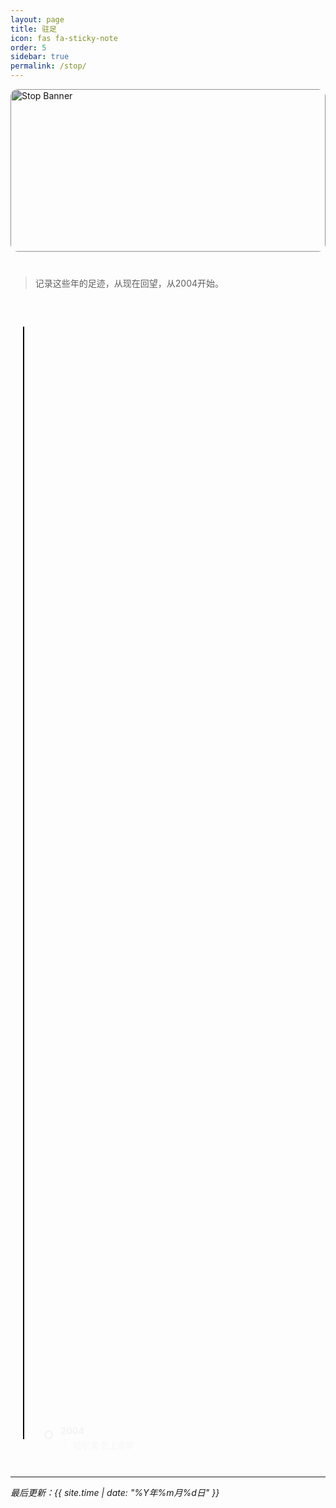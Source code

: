 ```yaml
---
layout: page
title: 驻足
icon: fas fa-sticky-note
order: 5
sidebar: true
permalink: /stop/
---
```


<!-- 顶部横幅 -->
<div class="banner">
  <img src="{{ '/assets/banner/stopbanner.jpg' | relative_url }}" alt="Stop Banner">
</div>

> 记录这些年的足迹，从现在回望，从2004开始。

<div class="timeline">
  <div class="timeline-line"></div>

  <div class="timeline-item"><div class="timeline-year">2025</div><div class="timeline-content">杭州 上海 南通 绍兴 南京 深圳 中山 佛山 东莞 广州 成都 徐州 西宁 德令哈 连云港</div></div>
  <div class="timeline-item"><div class="timeline-year">2024</div><div class="timeline-content">杭州 成都 上海 北京 广州 深圳 中山 东莞 湖州 嘉兴 绍兴 西宁 德令哈 连云港 香格里拉 楚雄 大理 昆明 </div></div>
  <div class="timeline-item"><div class="timeline-year">2023</div><div class="timeline-content">杭州 北京 广州 连云港</div></div>
  <div class="timeline-item"><div class="timeline-year">2022</div><div class="timeline-content">杭州 连云港</div></div>
  <div class="timeline-item"><div class="timeline-year">2021</div><div class="timeline-content">杭州 连云港</div></div>
  <div class="timeline-item"><div class="timeline-year">2020</div><div class="timeline-content">杭州·疫情亮码</div></div>
  <div class="timeline-item"><div class="timeline-year">2019</div><div class="timeline-content">杭州 西宁 连云港 上海 南京</div></div>
  <div class="timeline-item"><div class="timeline-year">2018</div><div class="timeline-content">杭州 上海 苏州 无锡 常州 合肥 连云港 湖州</div></div>
  <div class="timeline-item"><div class="timeline-year">2017</div><div class="timeline-content">杭州 徐州 枣庄 南京 连云港</div></div>
  <div class="timeline-item"><div class="timeline-year">2016</div><div class="timeline-content">杭州 温州 合肥 南宁</div></div>
  <div class="timeline-item"><div class="timeline-year">2015</div><div class="timeline-content">杭州 连云港 上海 南京 嘉兴 湖州 金华</div></div>
  <div class="timeline-item"><div class="timeline-year">2014</div><div class="timeline-content">杭州 连云港</div></div>
  <div class="timeline-item"><div class="timeline-year">2013</div><div class="timeline-content">杭州 广州 深圳 连云港</div></div>
  <div class="timeline-item"><div class="timeline-year">2012</div><div class="timeline-content">杭州 绍兴 嘉兴 连云港</div></div>
  <div class="timeline-item"><div class="timeline-year">2011</div><div class="timeline-content">杭州 南京 上海 连云港</div></div>
  <div class="timeline-item"><div class="timeline-year">2010</div><div class="timeline-content">杭州 南京 长沙 武汉 连云港</div></div>
  <div class="timeline-item"><div class="timeline-year">2009</div><div class="timeline-content">杭州</div></div>
  <div class="timeline-item"><div class="timeline-year">2008</div><div class="timeline-content">哈尔滨 成都 拉萨 北京</div></div>
  <div class="timeline-item"><div class="timeline-year">2007</div><div class="timeline-content">哈尔滨 长春 沈阳 连云港</div></div>
  <div class="timeline-item"><div class="timeline-year">2006</div><div class="timeline-content">哈尔滨 连云港</div></div>
  <div class="timeline-item"><div class="timeline-year">2005</div><div class="timeline-content">哈尔滨 连云港 徐州</div></div>
  <div class="timeline-item"><div class="timeline-year">2004</div><div class="timeline-content">哈尔滨·北上求学</div></div>
</div>

---

*最后更新：{{ site.time | date: "%Y年%m月%d日" }}*

<style>
/* ===== 顶部横幅 ===== */
.banner {
  position: relative;
  width: 100%;
  height: 260px;
  overflow: hidden;
  border-radius: 12px;
  margin-bottom: 40px;
}

.banner img {
  width: 100%;
  height: 100%;
  object-fit: cover;
  filter: brightness(0.75);
  transition: all 0.6s ease;
}

.banner:hover img {
  filter: brightness(0.9);
  transform: scale(1.02);
}

.banner-text {
  position: absolute;
  top: 50%;
  left: 50%;
  transform: translate(-50%, -50%);
  color: #fff;
  font-size: 2rem;
  font-weight: 600;
  letter-spacing: 2px;
  text-shadow: 0 2px 8px rgba(0, 0, 0, 0.6);
}

/* ===== 时间轴样式（统一左侧） ===== */
.timeline {
  position: relative;
  max-width: 800px;
  margin: 60px auto;
  padding-left: 40px;
}

.timeline-line {
  position: absolute;
  left: 20px;
  top: 0;
  bottom: 0;
  width: 2px;
  background: #000;
}

.timeline-item {
  position: relative;
  margin-bottom: 40px;
  padding-left: 40px;
  animation: fadeInUp 0.8s ease forwards;
  opacity: 0;
  transform: translateY(20px);
}

.timeline-item:nth-child(1) { animation-delay: 0.1s; }
.timeline-item:nth-child(2) { animation-delay: 0.2s; }
.timeline-item:nth-child(3) { animation-delay: 0.3s; }
.timeline-item:nth-child(4) { animation-delay: 0.4s; }
.timeline-item:nth-child(5) { animation-delay: 0.5s; }
.timeline-item:nth-child(6) { animation-delay: 0.6s; }
.timeline-item:nth-child(7) { animation-delay: 0.7s; }
.timeline-item:nth-child(8) { animation-delay: 0.8s; }
.timeline-item:nth-child(9) { animation-delay: 0.9s; }
.timeline-item:nth-child(10) { animation-delay: 1s; }
.timeline-item:nth-child(11) { animation-delay: 1.1s; }
.timeline-item:nth-child(12) { animation-delay: 1.2s; }
.timeline-item:nth-child(13) { animation-delay: 1.3s; }
.timeline-item:nth-child(14) { animation-delay: 1.4s; }
.timeline-item:nth-child(15) { animation-delay: 1.5s; }
.timeline-item:nth-child(16) { animation-delay: 1.6s; }
.timeline-item:nth-child(17) { animation-delay: 1.7s; }
.timeline-item:nth-child(18) { animation-delay: 1.8s; }
.timeline-item:nth-child(19) { animation-delay: 1.9s; }
.timeline-item:nth-child(20) { animation-delay: 2s; }
.timeline-item:nth-child(21) { animation-delay: 2.1s; }
.timeline-item:nth-child(22) { animation-delay: 2.2s; }

.timeline-item::before {
  content: "";
  position: absolute;
  top: 8px;
  left: 14px;
  width: 10px;
  height: 10px;
  background: #fff;
  border: 2px solid #000;
  border-radius: 50%;
  z-index: 1;
}

.timeline-year {
  font-weight: 600;
  font-size: 1.05em;
  color: #000;
  margin-bottom: 4px;
}

.timeline-content {
  color: #555;
  font-size: 0.95em;
  border-left: 2px dashed #ccc;
  padding-left: 12px;
  margin-left: 6px;
}

@keyframes fadeInUp {
  from { opacity: 0; transform: translateY(20px); }
  to { opacity: 1; transform: translateY(0); }
}

/* 手机端优化 */
@media (max-width: 768px) {
  .banner {
    height: 200px;
    border-radius: 0;
  }
  .timeline {
    padding-left: 30px;
  }
  .timeline-line {
    left: 15px;
  }
  .timeline-item {
    padding-left: 36px;
  }
  .timeline-item::before {
    left: 10px;
  }
}
</style>
